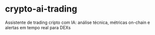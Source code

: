 # crypto-ai-trading
Assistente de trading cripto com IA: análise técnica, métricas on-chain e alertas em tempo real para DEXs
